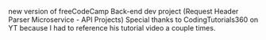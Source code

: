 new version of freeCodeCamp Back-end dev project (Request Header Parser Microservice - API Projects)
Special thanks to CodingTutorials360 on YT because I had to reference his tutorial video a couple times.
